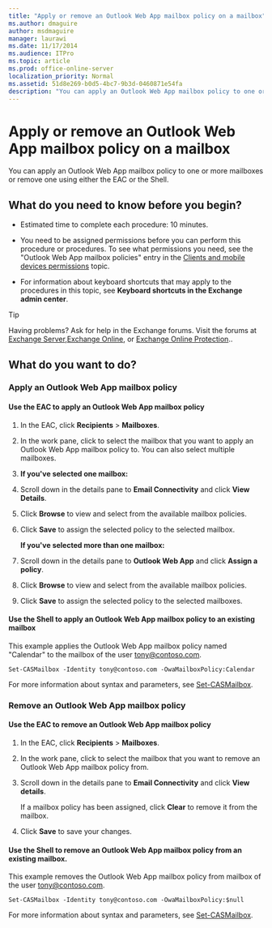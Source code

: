 ```yaml
---
title: "Apply or remove an Outlook Web App mailbox policy on a mailbox"
ms.author: dmaguire
author: msdmaguire
manager: laurawi
ms.date: 11/17/2014
ms.audience: ITPro
ms.topic: article
ms.prod: office-online-server
localization_priority: Normal
ms.assetid: 51d8e269-b0d5-4bc7-9b3d-0460871e54fa
description: "You can apply an Outlook Web App mailbox policy to one or more mailboxes or remove one using either the EAC or the Shell."
---
```


# Apply or remove an Outlook Web App mailbox policy on a mailbox

You can apply an Outlook Web App mailbox policy to one or more mailboxes or remove one using either the EAC or the Shell.
  
## What do you need to know before you begin?

- Estimated time to complete each procedure: 10 minutes.
    
- You need to be assigned permissions before you can perform this procedure or procedures. To see what permissions you need, see the "Outlook Web App mailbox policies" entry in the [Clients and mobile devices permissions](http://technet.microsoft.com/library/57eca42a-5a7f-4c65-89f0-7a84f2dbea19.aspx) topic. 
    
- For information about keyboard shortcuts that may apply to the procedures in this topic, see **Keyboard shortcuts in the Exchange admin center**.
    
> [!TIP]
> Having problems? Ask for help in the Exchange forums. Visit the forums at [Exchange Server](https://go.microsoft.com/fwlink/p/?linkId=60612),[Exchange Online](https://go.microsoft.com/fwlink/p/?linkId=267542), or [Exchange Online Protection](https://go.microsoft.com/fwlink/p/?linkId=285351).. 
  
## What do you want to do?

### Apply an Outlook Web App mailbox policy

#### Use the EAC to apply an Outlook Web App mailbox policy

1. In the EAC, click **Recipients** \> **Mailboxes**.
    
2. In the work pane, click to select the mailbox that you want to apply an Outlook Web App mailbox policy to. You can also select multiple mailboxes.
    
3. **If you've selected one mailbox:**
    
1. Scroll down in the details pane to **Email Connectivity** and click **View Details**.
    
2. Click **Browse** to view and select from the available mailbox policies. 
    
3. Click **Save** to assign the selected policy to the selected mailbox. 
    
    **If you've selected more than one mailbox:**
    
1. Scroll down in the details pane to **Outlook Web App** and click **Assign a policy**.
    
2. Click **Browse** to view and select from the available mailbox policies. 
    
3. Click **Save** to assign the selected policy to the selected mailboxes. 
    
#### Use the Shell to apply an Outlook Web App mailbox policy to an existing mailbox

This example applies the Outlook Web App mailbox policy named "Calendar" to the mailbox of the user tony@contoso.com.
  
```
Set-CASMailbox -Identity tony@contoso.com -OwaMailboxPolicy:Calendar
```

For more information about syntax and parameters, see [Set-CASMailbox](http://technet.microsoft.com/library/ff7d4dc5-755e-4005-a0a3-631eed3f9b3b.aspx).
  
### Remove an Outlook Web App mailbox policy

#### Use the EAC to remove an Outlook Web App mailbox policy

1. In the EAC, click **Recipients** \> **Mailboxes**.
    
2. In the work pane, click to select the mailbox that you want to remove an Outlook Web App mailbox policy from. 
    
3. Scroll down in the details pane to **Email Connectivity** and click **View details**.
    
    If a mailbox policy has been assigned, click **Clear** to remove it from the mailbox. 
    
4. Click **Save** to save your changes. 
    
#### Use the Shell to remove an Outlook Web App mailbox policy from an existing mailbox.

This example removes the Outlook Web App mailbox policy from mailbox of the user tony@contoso.com.
  
```
Set-CASMailbox -Identity tony@contoso.com -OwaMailboxPolicy:$null
```

For more information about syntax and parameters, see [Set-CASMailbox](http://technet.microsoft.com/library/ff7d4dc5-755e-4005-a0a3-631eed3f9b3b.aspx).
  

